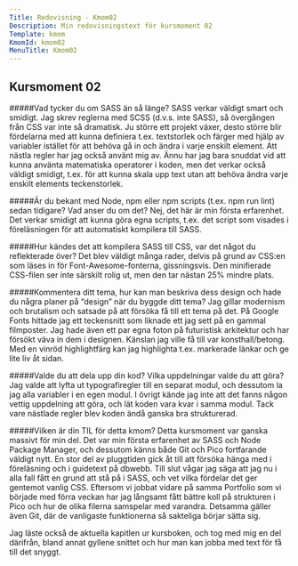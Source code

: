 ```yaml
---
Title: Redovisning - Kmom02
Description: Min redovisningstext för kursmoment 02
Template: kmom
KmomId: kmom02
MenuTitle: Kmom02
---
```


Kursmoment 02
-----------
#####Vad tycker du om SASS än så länge?
SASS verkar väldigt smart och smidigt. Jag skrev reglerna med SCSS (d.v.s. inte
SASS), så övergången från CSS var inte så dramatisk. Ju större ett projekt
växer, desto större blir fördelarna med att kunna definiera t.ex. textstorlek
och färger med hjälp av variabler istället för att behöva gå in och ändra i
varje enskilt element. Att nästla regler har jag också använt mig av. Ännu har
jag bara snuddat vid att kunna använta matematiska operatorer i koden, men det
verkar också väldigt smidigt, t.ex. för att kunna skala upp text utan att behöva
ändra varje enskilt elements teckenstorlek.

#####Är du bekant med Node, npm eller npm scripts (t.ex. npm run lint) sedan tidigare? Vad anser du om det?
Nej, det här är min första erfarenhet. Det verkar smidigt att kunna göra egna
scripts, t.ex. det script som visades i föreläsningen för att automatiskt
kompilera till SASS.

#####Hur kändes det att kompilera SASS till CSS, var det något du reflekterade över?
Det blev väldigt många rader, delvis på grund av CSS:en som läses in för
Font-Awesome-fonterna, gissningsvis. Den minifierade CSS-filen ser inte
särskilt rolig ut, men den tar nästan 25% mindre plats.

#####Kommentera ditt tema, hur kan man beskriva dess design och hade du några planer på “design” när du byggde ditt tema?
Jag gillar modernism och brutalism och satsade på att försöka få till ett tema
på det. På Google Fonts hittade jag ett teckensnitt som liknade ett jag sett på
en gammal filmposter. Jag hade även ett par egna foton på futuristisk
arkitektur och har försökt väva in dem i designen. Känslan jag ville få till
var konsthall/betong. Med en vinröd highlightfärg kan jag highlighta t.ex.
markerade länkar och ge lite liv åt sidan.

#####Valde du att dela upp din kod? Vilka uppdelningar valde du att göra?
Jag valde att lyfta ut typografiregler till en separat modul, och dessutom la
jag alla variabler i en egen modul. I övrigt kände jag inte att det fanns någon
vettig uppdelning att göra, och lät koden vara kvar i samma modul. Tack vare
nästlade regler blev koden ändå ganska bra strukturerad.

#####Vilken är din TIL för detta kmom?
Detta kursmoment var ganska massivt för min del. Det var min första
erfarenhet av SASS och Node Package Manager, och dessutom känns både Git och
Pico fortfarande väldigt nytt. En stor del av pluggtiden gick åt till att
försöka hänga med i föreläsning och i guidetext på dbwebb. Till slut vågar jag
säga att jag nu i alla fall fått en grund att stå på i SASS, och vet vilka
fördelar det ger gentemot vanlig CSS. Eftersom vi jobbat vidare på samma
Portfolio som vi började med förra veckan har jag långsamt fått bättre koll på
strukturen i Pico och hur de olika filerna samspelar med varandra. Detsamma
gäller även Git, där de vanligaste funktionerna så sakteliga börjar sätta sig.

Jag läste också de aktuella kapitlen ur kursboken, och tog med mig en
del därifrån, bland annat gyllene snittet och hur man kan jobba med text för
få till det snyggt.
